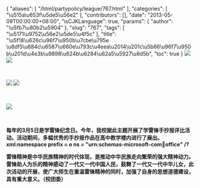 {
    "aliases": [
        "/html/partypolicy/league/767.html"
    ],
    "categories": [
        "\u515a\u653f\u5de5\u56e2"
    ],
    "contributors": [],
    "date": "2013-05-09T00:00:00+08:00",
    "isCJKLanguage": true,
    "params": {
        "author": "\u5fb7\u80b2\u5904"
    },
    "slug": "767",
    "tags": [
        "\u5171\u9752\u56e2\u5de5\u4f5c"
    ],
    "title": "\u5f18\u626c\u96f7\u950b\u7cbe\u795e  \u8df5\u884c\u6587\u660e\u793c\u4eea\u2014\u201c\u5b66\u96f7\u950b\u201d\u4e3b\u9898\u624b\u6284\u62a5\u5927\u8d5b",
    "toc": true
}
**![](https://cdn.tfls.online/mirror/full/5b6b8e8a3cd8a4331adcf4bde1ca7f6f7eda23e4.jpg) ![](https://cdn.tfls.online/mirror/full/65e82949d4bc05c946da848a779d3a37e9bcfc6b.jpg)**

 

**![](https://cdn.tfls.online/mirror/full/bf0a20b24bcab66bf952ac84e7c82edfc2d43671.jpg) ![](https://cdn.tfls.online/mirror/full/3dbd6ddea16f77be8b90385ce1ea4a83e1b95b10.jpg)**

 

**![](https://cdn.tfls.online/mirror/full/a741968f8e50d5aab0df6ce6ec33f9f8073acbca.jpg)**

 

**每年的3月5日是学雷锋纪念日。今年，我校据此主题开展了学雷锋手抄报评比活动。活动期间，多幅优秀的手抄报作品在高中教学楼内进行了展出。xml:namespace prefix = o ns = "urn:schemas-microsoft-com:office:office" /?**

**雷锋精神是中华民族精神的时代体现，是推动中华民族走向繁荣的强大精神动力。雷锋助人为乐的精神感动了一代又一代中国人民，鼓舞了一代又一代中华儿女，此次活动的开展，使广大师生在重温雷锋精神的同时，加强了自身的思想道德建设，具有重大意义。（校团委）**

